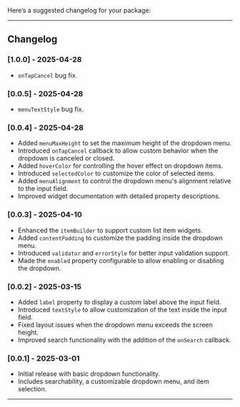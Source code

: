 Here’s a suggested changelog for your package:

---

## Changelog

### [1.0.0] - 2025-04-28
- `onTapCancel` bug fix.

### [0.0.5] - 2025-04-28
- `menuTextStyle` bug fix.

### [0.0.4] - 2025-04-28
- Added `menuMaxHeight` to set the maximum height of the dropdown menu.
- Introduced `onTapCancel` callback to allow custom behavior when the dropdown is canceled or closed.
- Added `hoverColor` for controlling the hover effect on dropdown items.
- Introduced `selectedColor` to customize the color of selected items.
- Added `menuAlignment` to control the dropdown menu's alignment relative to the input field.
- Improved widget documentation with detailed property descriptions.

### [0.0.3] - 2025-04-10
- Enhanced the `itemBuilder` to support custom list item widgets.
- Added `contentPadding` to customize the padding inside the dropdown menu.
- Introduced `validator` and `errorStyle` for better input validation support.
- Made the `enabled` property configurable to allow enabling or disabling the dropdown.

### [0.0.2] - 2025-03-15
- Added `label` property to display a custom label above the input field.
- Introduced `textStyle` to allow customization of the text inside the input field.
- Fixed layout issues when the dropdown menu exceeds the screen height.
- Improved search functionality with the addition of the `onSearch` callback.

### [0.0.1] - 2025-03-01
- Initial release with basic dropdown functionality.
- Includes searchability, a customizable dropdown menu, and item selection.

---
